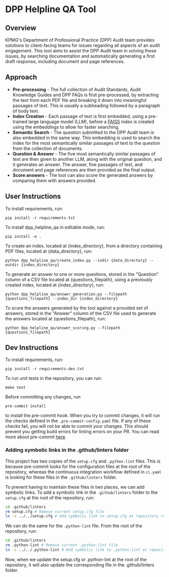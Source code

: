 # DPP Helpline QA Tool

## Overview

KPMG's Department of Professional Practice (DPP) Audit team provides solutions to client-facing teams for issues regarding all aspects of an audit engagement. This tool aims to assist the DPP Audit team in solving these issues, by searching documentation and automatically generating a first draft response, including document and page references.

## Approach

* **Pre-processing** - The full collection of Audit Standards, Audit Knowledge Guides and DPP FAQs is first pre-processed, by extracting the text from each PDF file and breaking it down into meaningful passages of text. This is usually a subheading followed by a paragraph of body text.
* **Index Creation** - Each passage of text is first embedded, using a pre-trained large language model (LLM), before a [FAISS](https://github.com/facebookresearch/faiss) index is created using the embeddings to allow for faster searching.
* **Semantic Search** - The question submitted to the DPP Audit team is also embedded in the same way. This embedding is used to search the index for the most semantically similar passages of text to the question from the collection of documents.
* **Question & Answer** - The five most semantically similar passages of text are then given to another LLM, along with the original question, and it generates an answer. The answer, five passages of text, and document and page references are then provided as the final output.
* **Score answers** - The tool can also score the generated answers by comparing them with answers provided.

## User Instructions

To install requirements, run:
```shell
pip install -r requirements.txt
```

To install dpp_helpline_qa in editable mode, run:
```shell
pip install -e .
```

To create an index, located at {index_directory}, from a directory containing PDF files, located at {data_directory}, run:
```shell
python dpp_helpline_qa/create_index.py --indir {data_directory} --outdir {index_directory}
```

To generate an answer to one or more questions, stored in the "Question" column of a CSV file located at {questions_filepath}, using a previously created index, located at {index_directory}, run:
```shell
python dpp_helpline_qa/answer_generation.py --filepath {questions_filepath} --index_dir {index_directory}
```

To score the answers generated by the tool against a provided set of answers, stored in the "Answer" column of the CSV file used to generate the answers located at {questions_filepath}, run:
```shell
python dpp_helpline_qa/answer_scoring.py --filepath {questions_filepath}
```

## Dev Instructions

To install requirements, run:
```shell
pip install -r requirements-dev.txt
```

To run unit tests in the repository, you can run:
```shell
make test
```

Before committing any changes, run
```shell
pre-commit install
```
to install the pre-commit hook.
When you try to commit changes, it will run the checks defined in the `.pre-commit-config.yaml` file.
If any of these checks fail, you will not be able to commit your changes.
This should prevent you getting build errors for linting errors on your PR.
You can read more about pre-commit [here](https://pre-commit.com/).

### Adding symbolic links in the .github/linters folder

This project has two copies of the `setup.cfg` and `.python-lint` files. This is because pre-commit looks for
the configuration files at the root of the repository, whereas the continuous integration workflow defined
in `ci.yaml` is looking for these files in the `.github/linters` folder.

To prevent having to maintain these files in two places, we can add symbolic links.
To add a symbolic link in the `.github/linters` folder to the `setup.cfg` at the root of the repository, run:
```bash
cd .github/linters
rm setup.cfg # Remove current setup.cfg file
ln -s ../../setup.cfg # Add symbolic link to setup.cfg at repository root
```

We can do the same for the `.python-lint` file. From the root of the repository, run:
```bash
cd .github/linters
rm .python-lint # Remove current .python-lint file
ln -s ../../.python-lint # Add symbolic link to .python-lint at repository root
```

Now, when we update the setup.cfg or .python-lint at the root of the repository,
it will also update the corresponding file in the .github/linters folder.
